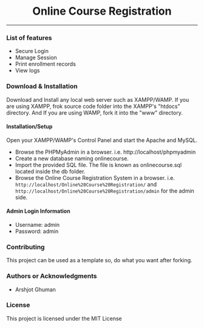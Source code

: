 <h1 align="center">Online Course Registration </h1>

<hr/>

<h3> List of features </h3>

<ul>
  <li>Secure Login</li>
  <li>Manage Session</li>
  <li>Print enrollment records</li>
  <li>View logs</li>
</ul>

<h3> Download & Installation </h3>

Download and Install any local web server such as XAMPP/WAMP.
If you are using XAMPP, frok source code folder into the XAMPP's "htdocs" directory. And If you are using WAMP, fork it into the "www" 
directory.

<h4>Installation/Setup</h4>

Open your XAMPP/WAMP's Control Panel and start the Apache and MySQL.

- Browse the PHPMyAdmin in a browser. i.e. http://localhost/phpmyadmin
- Create a new database naming onlinecourse.
- Import the provided SQL file. The file is known as onlinecourse.sql located inside the db folder.
- Browse the Online Course Registration System in a browser. i.e. ``` http://localhost/Online%20Course%20Registration/ ``` and ``` http://localhost/Online%20Course%20Registration/admin ``` for the admin side.

<h4>Admin Login Information</h4>

- Username: admin
- Password: admin


<h3>Contributing</h3>
This project can be used as a template so, do what you want after forking.

<h3>Authors or Acknowledgments</h3>
<ul>
  <li>Arshjot Ghuman</li>
</ul>

<h3>License</h3>

This project is licensed under the MIT License
